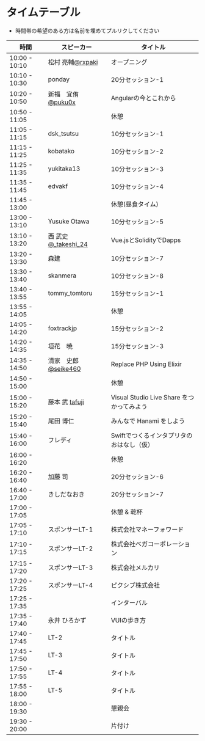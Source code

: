 # タイムテーブル
- 時間帯の希望のある方は名前を埋めてプルリクしてください

| 時間          | スピーカー | タイトル |
|---------------|--------------------|------------|
| 10:00 - 10:10 | 松村 亮輔[@rxpaki](https://twitter.com/rxpaki) | オープニング |
| 10:10 - 10:30 | ponday  | 20分セッション-1 |
| 10:20 - 10:50 | 新福　宜侑 [@puku0x](https://twitter.com/puku0x) | Angularの今とこれから |
| 10:50 - 11:05 |  | 休憩 |
| 11:05 - 11:15 | dsk_tsutsu | 10分セッション-1 |
| 11:15 - 11:25 | kobatako | 10分セッション-2 |
| 11:25 - 11:35 | yukitaka13 | 10分セッション-3 |
| 11:35 - 11:45 | edvakf | 10分セッション-4 |
| 11:45 - 13:00 |  | 休憩(昼食タイム) |
| 13:00 - 13:10 | Yusuke Otawa | 10分セッション-5 |
| 13:10 - 13:20 | 西 武史 [@_takeshi_24](https://twitter.com/_takeshi_24) | Vue.jsとSolidityでDapps |
| 13:20 - 13:30 | 森建 | 10分セッション-7 |
| 13:30 - 13:40 | skanmera | 10分セッション-8 |
| 13:40 - 13:55 | tommy_tomtoru  | 15分セッション-1 |
| 13:55 - 14:05 |  | 休憩 |
| 14:05 - 14:20 | foxtrackjp | 15分セッション-2 |
| 14:20 - 14:35 | 垣花　暁 | 15分セッション-3 |
| 14:35 - 14:50 | 清家　史郎 [@seike460](https://twitter.com/seike460) | Replace PHP Using Elixir |
| 14:50 - 15:00 |  | 休憩 |
| 15:00 - 15:20 | 藤本 武 [tafuji](https://connpass.com/user/Takeshi_Fujimoto/)  | Visual Studio Live Share をつかってみよう |
| 15:20 - 15:40 | 尾田 博仁 | みんなで Hanami をしよう |
| 15:40 - 16:00 | フレディ | Swiftでつくるインタプリタのおはなし（仮） |
| 16:00 - 16:20 |  | 休憩 |
| 16:20 - 16:40 | 加藤 司 | 20分セッション-6 |
| 16:40 - 17:00 | きしだなおき | 20分セッション-7 |
| 17:00 - 17:05 |  | 休憩 & 乾杯 |
| 17:05 - 17:10 | スポンサーLT-1 | 株式会社マネーフォワード |
| 17:10 - 17:15 | スポンサーLT-2 | 株式会社ベガコーポレーション |
| 17:15 - 17:20 | スポンサーLT-3 | 株式会社メルカリ |
| 17:20 - 17:25 | スポンサーLT-4 | ピクシブ株式会社 |
| 17:25 - 17:35 |  | インターバル |
| 17:35 - 17:40 | 永井 ひろかず | VUIの歩き方 |
| 17:40 - 17:45 | LT-2 | タイトル |
| 17:45 - 17:50 | LT-3 | タイトル |
| 17:50 - 17:55 | LT-4 | タイトル |
| 17:55 - 18:00 | LT-5 | タイトル |
| 18:00 - 19:30 |  | 懇親会 |
| 19:30 - 20:00 |  | 片付け |

